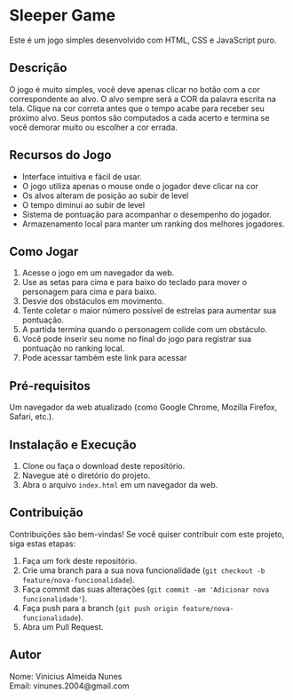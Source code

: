 <!DOCTYPE html>
<html>
<head>
    <meta charset="UTF-8">
</head>
<body>
  <h1>Sleeper Game</h1>

  <p>Este é um jogo simples desenvolvido com HTML, CSS e JavaScript puro.</p>

  <h2>Descrição</h2>

  <p>O jogo é muito simples, você deve apenas clicar no botão com a cor correspondente ao alvo.
    O alvo sempre será a COR da palavra escrita na tela.
    Clique na cor correta antes que o tempo acabe para receber seu próximo alvo.
    Seus pontos são computados a cada acerto e termina se você demorar muito ou escolher a cor errada.</p>

  <h2>Recursos do Jogo</h2>

  <ul>
      <li>Interface intuitiva e fácil de usar.</li>
      <li>O jogo utiliza apenas o mouse onde o jogador deve clicar na cor</li>
      <li>Os alvos alteram de posição ao subir de level</li>
      <li>O tempo diminui ao subir de level</li>
      <li>Sistema de pontuação para acompanhar o desempenho do jogador.</li>
      <li>Armazenamento local para manter um ranking dos melhores jogadores.</li>
  </ul>

  <h2>Como Jogar</h2>

  <ol>
      <li>Acesse o jogo em um navegador da web.</li>
      <li>Use as setas para cima e para baixo do teclado para mover o personagem para cima e para baixo.</li>
      <li>Desvie dos obstáculos em movimento.</li>
      <li>Tente coletar o maior número possível de estrelas para aumentar sua pontuação.</li>
      <li>A partida termina quando o personagem colide com um obstáculo.</li>
      <li>Você pode inserir seu nome no final do jogo para registrar sua pontuação no ranking local.</li>
      <li>Pode acessar também este <a src="https://jogo-sleeper-game-cores.netlify.app/">link</a> para acessar</li>
  </ol>

  <h2>Pré-requisitos</h2>

  <p>Um navegador da web atualizado (como Google Chrome, Mozilla Firefox, Safari, etc.).</p>

  <h2>Instalação e Execução</h2>

  <ol>
      <li>Clone ou faça o download deste repositório.</li>
      <li>Navegue até o diretório do projeto.</li>
      <li>Abra o arquivo <code>index.html</code> em um navegador da web.</li>
  </ol>

  <h2>Contribuição</h2>

  <p>Contribuições são bem-vindas! Se você quiser contribuir com este projeto, siga estas etapas:</p>

  <ol>
      <li>Faça um fork deste repositório.</li>
      <li>Crie uma branch para a sua nova funcionalidade (<code>git checkout -b feature/nova-funcionalidade</code>).
      </li>
      <li>Faça commit das suas alterações (<code>git commit -am 'Adicionar nova funcionalidade'</code>).</li>
      <li>Faça push para a branch (<code>git push origin feature/nova-funcionalidade</code>).</li>
      <li>Abra um Pull Request.</li>
  </ol>

  <h2>Autor</h2>

  <p>
      Nome: Vinicius Almeida Nunes<br>
      Email: vinunes.2004@gmail.com
  </p>

</body>
</html>
